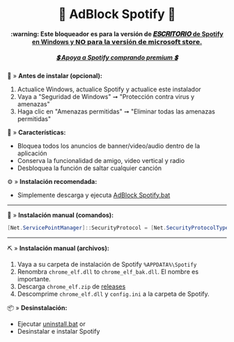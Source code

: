 <center>
    <h1 align="center">🔰 AdBlock Spotify 🔰</h1>
    <h4 align="center">:warning: Este bloqueador es para la versión de <a href="https://www.spotify.com/download/windows/"> 𝑬𝑺𝑪𝑹𝑰𝑻𝑶𝑹𝑰𝑶 de Spotify en Windows y 𝗡𝗢 𝗽𝗮𝗿𝗮 𝗹𝗮 𝘃𝗲𝗿𝘀𝗶ó𝗻 𝗱𝗲 𝗺𝗶𝗰𝗿𝗼𝘀𝗼𝗳𝘁 𝘀𝘁𝗼𝗿𝗲. </a> </h4>
    <h5 align="center"> <a href="https://www.spotify.com/premium/">💲 Apoya a Spotify comprando premium 💲</a> </h5>
</center>

🧱 » <b> Antes de instalar (opcional): </b>
1. Actualice Windows, actualice Spotify y actualice este instalador
2. Vaya a "Seguridad de Windows" ➞ "Protección contra virus y amenazas"
3. Haga clic en "Amenazas permitidas" ➞ "Eliminar todas las amenazas permitidas"

🧩 » <b> Características: </b>
* Bloquea todos los anuncios de banner/video/audio dentro de la aplicación
* Conserva la funcionalidad de amigo, video vertical y radio
* Desbloquea la función de saltar cualquier canción

⚙️ » <b> Instalación recomendada:</b>
* Simplemente descarga y ejecuta [AdBlock Spotify.bat](https://raw.githack.com/5qw/5p0t1fy/master/AdBlock%20Spotify.bat)  

<hr>

🔩 » <b> Instalación manual (comandos):</b>

```powershell
[Net.ServicePointManager]::SecurityProtocol = [Net.SecurityProtocolType]::Tls12; Invoke-Expression "& { $(Invoke-WebRequest -UseBasicParsing 'https://raw.githubusercontent.com/5qw/5p0t1fy/master/install.ps1') } -UninstallSpotifyStoreEdition -UpdateSpotify -RemoveAdPlaceholder"
```

<hr>

⛏ » <b> Instalación manual (archivos): </b>

1. Vaya a su carpeta de instalación de Spotify `%APPDATA%\Spotify`
2. Renombra `chrome_elf.dll` to `chrome_elf_bak.dll`. El nombre es importante.
3. Descarga `chrome_elf.zip` de [releases](https://github.com/5qw/5p0t1fy/releases)
4. Descomprime `chrome_elf.dll` y `config.ini` a la carpeta de Spotify. 

📦 » <b> Desinstalación: </b>
* Ejecutar [uninstall.bat](https://raw.githack.com/5qw/5p0t1fy/master/uninstall.bat)
or
* Desinstalar e instalar Spotify

